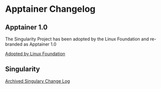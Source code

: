 # Apptainer Changelog

## Apptainer 1.0

The Singularity Project has been adopted by the Linux Foundation
and re-branded as Apptainer 1.0

[Adopted by Linux Foundation](https://www.linuxfoundation.org/press-release/new-linux-foundation-project-accelerates-collaboration-on-container-systems-between-enterprise-and-high-performance-computing-environments/)

## Singularity

[Archived Singulary Change Log](https://github.com/apptainer/singularity/blob/e6435db1783d5e939c95a4f85f43d14b0321f079/CHANGELOG.md)
